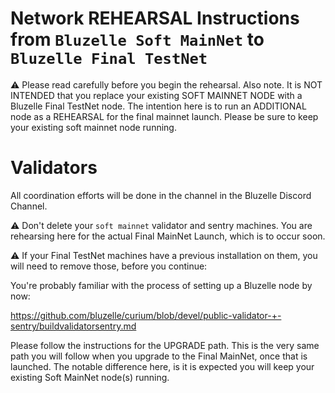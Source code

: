 # Network REHEARSAL Instructions from `Bluzelle Soft MainNet` to `Bluzelle Final TestNet`

:warning: Please read carefully before you begin the rehearsal. Also note. It is NOT INTENDED that you replace your existing SOFT MAINNET NODE with a Bluzelle Final TestNet node. The intention here is to run an ADDITIONAL node as a REHEARSAL for the final mainnet launch. Please be sure to keep your existing soft mainnet node running.

# Validators

All coordination efforts will be done in the <Yingyao please fill in this link> channel in the Bluzelle Discord Channel.

:warning: Don't delete your `soft mainnet` validator and sentry machines. You are rehearsing here for the actual Final MainNet Launch, which is to occur soon.

:warning: If your Final TestNet machines have a previous installation on them, you will need to remove those, before you continue:

You're probably familiar with the process of setting up a Bluzelle node by now:

https://github.com/bluzelle/curium/blob/devel/public-validator-+-sentry/buildvalidatorsentry.md

Please follow the instructions for the UPGRADE path. This is the very same path you will follow when you upgrade to the Final MainNet, once that is launched. The notable difference here, is it is expected you will keep your existing Soft MainNet node(s) running.
